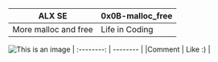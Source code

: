 |   ALX SE   |  0x0B-malloc_free  |
| :--------: | -------- |
| More malloc and free     | Life in Coding      |
  ![This is an image](https://myoctocat.com/assets/images/base-octocat.svg)
| :--------: | -------- |
|Comment      | Like :)     |